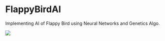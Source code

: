 # FlappyBirdAI
Implementing AI of Flappy Bird using Neural Networks and Genetics Algo.

[![](https://img.shields.io/badge/Donate-Jupyter?style=for-the-badge)](https://razorpay.webug.space/TarunTomar122/FlappyBirdAI)